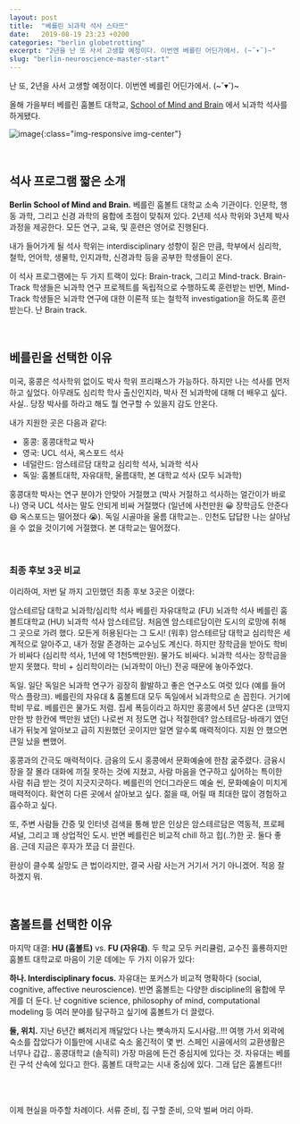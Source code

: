 ```yaml
---
layout: post
title:  "베를린 뇌과학 석사 스타뜨"
date:   2019-08-19 23:23 +0200
categories: "berlin globetrotting"
excerpt: "2년을 난 또 사서 고생할 예정이다. 이번엔 베를린 어딘가에서. (~˘▾˘)~"
slug: "berlin-neuroscience-master-start"
---
```


난 또, 2년을 사서 고생할 예정이다. 이번엔 베를린 어딘가에서. (~˘▾˘)~

올해 가을부터 베를린 훔볼트 대학교, [School of Mind and Brain](http://www.mind-and-brain.de/home/) 에서 뇌과학 석사를 하게됐다.

![image](https://i1.wp.com/media.giphy.com/media/3oz8xRF0v9WMAUVLNK/giphy.gif?resize=467%2C311&ssl=1){:class="img-responsive img-center"}

<br>

## 석사 프로그램 짧은 소개

**Berlin School of Mind and Brain.** 베를린 훔볼트 대학교 소속 기관이다. 인문학, 행동 과학, 그리고 신경 과학의 융합에 초점이 맞춰져 있다. 2년제 석사 학위와 3년제 박사 과정을 제공한다. 모든 연구, 교육, 및 훈련은 영어로 진행된다.

내가 들어가게 될 석사 학위는 interdisciplinary 성향이 짙은 만큼, 학부에서 심리학, 철학, 언어학, 생물학, 인지과학, 신경과학 등을 공부한 학생들이 온다.

이 석사 프로그램에는 두 가지 트랙이 있다: Brain-track, 그리고 Mind-track. Brain-Track 학생들은 뇌과학 연구 프로젝트를 독립적으로 수행하도록 훈련받는 반면, Mind-Track 학생들은 뇌과학 연구에 대한 이론적 또는 철학적 investigation을 하도록 훈련받는다. 난 Brain track.

<br>

## 베를린을 선택한 이유
미국, 홍콩은 석사학위 없이도 박사 학위 프리패스가 가능하다. 하지만 나는 석사를 먼저 하고 싶었다. 아무래도 심리학 학사 출신인지라, 박사 전 뇌과학에 대해 더 배우고 싶다. 사실.. 당장 박사를 하라고 해도 뭘 연구할 수 있을지 감도 안온다.

내가 지원한 곳은 다음과 같다:
* 홍콩: 홍콩대학교 박사
* 영국: UCL 석사, 옥스포드 석사
* 네덜란드: 암스테르담 대학교 심리학 석사, 뇌과학 석사
* 독일: 훔볼트대학, 자유대학, 울름대학, 본 대학교 석사 (모두 뇌과학)

홍콩대학 박사는 연구 분야가 안맞아 거절했고 (박사 거절하고 석사하는 얼간이가 바로 나) 영국 UCL 석사는 말도 안되게 비싸 거절했다 (일년에 사천만원 😀 장학금도 안준다 😄 옥스포드는 떨어졌다 😭). 독일 시골마을 울름 대학교는.. 인천도 답답한 나는 살아남을 수 없을 것이기에 거절했다. 본 대학교는 떨어졌다.

<br>

### 최종 후보 3곳 비교
이리하여, 저번 달 까지 고민했던 최종 후보 3곳은 이랬다:

암스테르담 대학교 뇌과학/심리학 석사
베를린 자유대학교 (FU) 뇌과학 석사 
베를린 훔볼트대학교 (HU) 뇌과학 석사
암스테르담. 처음엔 암스테르담이란 도시의 로망에 취해 그 곳으로 가려 했다. 모든게 허용된다는 그 도시! (워후) 암스테르담 대학교 심리학은 세계적으로 알아주고, 내가 정말 존경하는 교수님도 계신다. 하지만 장학금을 받아도 학비가 비싸다 (심리학 석사, 1년에 약 1천5백만원). 물가도 비싸다. 뇌과학 석사는 장학금을 받지 못했다. 학비 + 심리학이라는 (뇌과학이 아닌) 전공 때문에 놓아주었다.

독일. 일단 독일은 뇌과학 연구가 굉장히 활발하고 좋은 연구소도 여럿 있다 (예를 들어 막스 플랑크). 베를린의 자유대 & 훔볼트대 모두 독일에서 뇌과학으로 손 꼽힌다. 거기에 학비 무료. 베를린은 물가도 저렴. 집세 폭등이라고 하지만 홍콩에서 5년 살다온 (코딱지만한 방 한칸에 백만원 냈던) 나로썬 저 정도면 겁나 적절한데? 암스테르담-바래기 였던 내가 뒤늦게 알아보고 급히 지원했던 곳이지만 알면 알수록 매력적이다. 지원 안 했으면 큰일 났을 뻔했어.

홍콩과의 간극도 매력적이다. 금융의 도시 홍콩에서 문화예술에 한참 굶주렸다. 금융시장을 잘 몰라 대화에 끼질 못하는 것에 지쳤고, 사람 마음을 연구하고 싶어하는 특이한 사람 취급 받는 것이 지긋지긋하다. 베를린의 언더그라운드 예술 씬, 문화예술이 미치게 매력적이다. 확연히 다른 곳에서 살아보고 싶다. 젊을 때, 어릴 때 최대한 많이 경험하고 흡수하고 싶다.

또, 주변 사람들 간증 및 인터넷 검색을 통해 받은 인상은 암스테르담은 역동적, 프로페셔널, 그리고 꽤 상업적인 도시. 반면 베를린은 비교적 chill 하고 힙(..?)한 곳. 둘다 좋음. 근데 지금은 후자가 쪼금 더 끌린다.

환상이 클수록 실망도 큰 법이라지만, 결국 사람 사는거 거기서 거기 아니겠어. 적응 잘 하겠지 뭐.

<br>

## 훔볼트를 선택한 이유
마지막 대결: **HU (훔볼트)** vs. **FU (자유대)**. 두 학교 모두 커리큘럼, 교수진 훌룡하지만 훔볼트 대학교로 마음이 기운 데에는 두 가지 이유가 있다:

**하나. Interdisciplinary focus.** 자유대는 포커스가 비교적 명확하다 (social, cognitive, affective neuroscience). 반면 훔볼트는 다양한 discipline의 융합에 무게를 더 둔다. 난 cognitive science, philosophy of mind, computational modeling 등 여러 분야를 탐구하고 싶기에 훔볼트가 더 끌렸다.

**둘, 위치.** 지난 6년간 뼈저리게 깨달았다 나는 뼛속까지 도시사람..!!! 여행 가서 외곽에 숙소를 잡았다가 이틀만에 시내로 숙소 옮긴적이 몇 번. 스페인 시골에서의 교환생활은 너무나 갑갑.. 홍콩대학교 (솔직히) 가장 마음에 든건 중심지에 있다는 것. 자유대는 베를린 구석 산속에 있다고 한다. 훔볼트 대학교는 시내 중심에 있다. 그래 답은 훔볼트다!! 

<br><br>

이제 현실을 마주할 차례이다. 서류 준비, 집 구할 준비, 으악 벌써 머리 아파.


